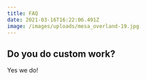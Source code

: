 ```yaml
---
title: FAQ
date: 2021-03-16T16:22:06.491Z
image: /images/uploads/mesa_overland-19.jpg
---
```


## Do you do custom work?

Yes we do!

